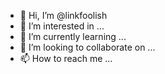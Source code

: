 - 👋 Hi, I’m @linkfoolish
- 👀 I’m interested in ...
- 🌱 I’m currently learning ...
- 💞️ I’m looking to collaborate on ...
- 📫 How to reach me ...

<!---
linkfoolish/linkfoolish is a ✨ special ✨ repository because its `README.md` (this file) appears on your GitHub profile.
You can click the Preview link to take a look at your changes.
--->
